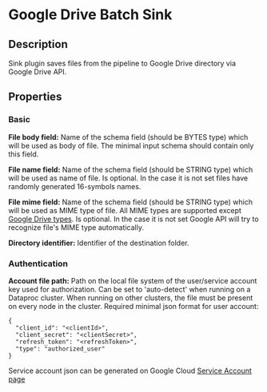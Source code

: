 # Google Drive Batch Sink


Description
-----------
Sink plugin saves files from the pipeline to Google Drive directory via Google Drive API.

Properties
----------

### Basic

**File body field:** Name of the schema field (should be BYTES type) which will be used as body of file.
The minimal input schema should contain only this field.

**File name field:** Name of the schema field (should be STRING type) which will be used as name of file. 
Is optional. In the case it is not set files have randomly generated 16-symbols names.

**File mime field:** Name of the schema field (should be STRING type) which will be used as MIME type of file. 
All MIME types are supported except [Google Drive types](https://developers.google.com/drive/api/v3/mime-types).
Is optional. In the case it is not set Google API will try to recognize file's MIME type automatically.

**Directory identifier:** Identifier of the destination folder.

### Authentication

**Account file path:** Path on the local file system of the user/service account key used for authorization. 
Can be set to 'auto-detect' when running on a Dataproc cluster. 
When running on other clusters, the file must be present on every node in the cluster.
Required minimal json format for user account:
```
{
  "client_id": "<clientId>",
  "client_secret": "<clientSecret>",
  "refresh_token": "<refreshToken>",
  "type": "authorized_user"
}
```
Service account json can be generated on Google Cloud 
[Service Account page](https://console.cloud.google.com/iam-admin/serviceaccounts)